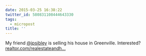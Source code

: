 ```yaml
---
date: 2015-03-25 16:38:22
twitter_id: 580831108444643330
tags:
  - micropost
title: ''
---
```


My friend [@jpsibley](https://twitter.com/jpsibley) is selling his house in Greenville. Interested? [realtor.com/realestateandh…](http://www.realtor.com/realestateandhomes-detail/205-Montis-Dr_Greenville_SC_29617_M62117-89956?cid=soc_shares_ldp_tw)

